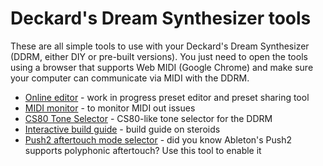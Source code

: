 # Deckard's Dream Synthesizer tools

These are all simple tools to use with your Deckard's Dream Synthesizer (DDRM, either DIY or pre-built versions). You just need to open the tools using a browser that supports Web MIDI (Google Chrome) and make sure your computer can communicate via MIDI with the DDRM.


* [Online editor](https://ffont.github.io/ddrm-tools/editor/) - work in progress preset editor and preset sharing tool
* [MIDI monitor](https://ffont.github.io/ddrm-tools/midi-monitor/) - to monitor MIDI out issues
* [CS80 Tone Selector](https://ffont.github.io/ddrm-tools/tone-selector/) - CS80-like tone selector for the DDRM
* [Interactive build guide](https://ffont.github.io/ddrm-tools/interactive-build-guide/) - build guide on steroids
* [Push2 aftertouch mode selector](https://ffont.github.io/ddrm-tools/push2-aftertouch-mode/) - did you know Ableton's Push2 supports polyphonic aftertouch? Use this tool to enable it

